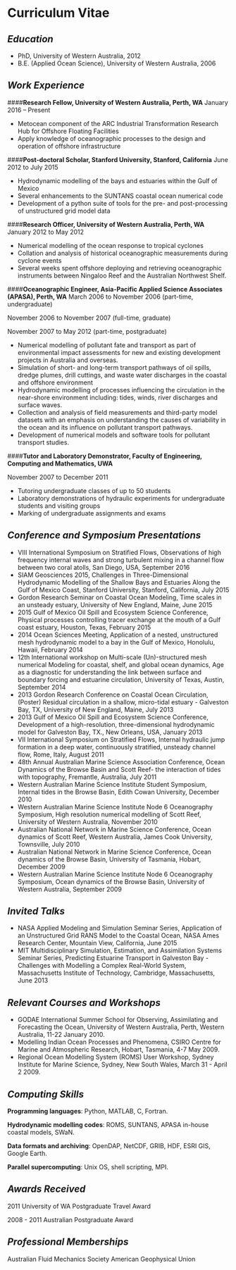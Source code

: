 # Curriculum Vitae

## *Education*
- PhD, University of Western Australia, 2012
- B.E. (Applied Ocean Science), University of Western Australia, 2006

## *Work Experience*

####**Research Fellow, University of Western Australia, Perth, WA**
January 2016 – Present

- Metocean component of the ARC Industrial Transformation Research Hub for Offshore Floating Facilities
- Apply knowledge of oceanographic processes to the design and operation of offshore infrastructure

####**Post-doctoral Scholar, Stanford University, Stanford, California**
June 2012 to July 2015

- Hydrodynamic modelling of the bays and estuaries within the Gulf of Mexico
- Several enhancements to the SUNTANS coastal ocean numerical code
- Development of a python suite of tools for the pre- and post-processing of unstructured grid model data

####**Research Officer, University of Western Australia, Perth, WA**
January 2012 to May 2012

- Numerical modelling of the ocean response to tropical cyclones
- Collation and analysis of historical oceanographic measurements during cyclone events
- Several weeks spent offshore deploying and retrieving oceanographic instruments between Ningaloo Reef and the Australian Northwest Shelf.

####**Oceanographic Engineer, Asia-Pacific Applied Science Associates (APASA), Perth, WA**
March 2006 to November 2006 (part-time, undergraduate) 

November 2006 to November 2007 (full-time, graduate)

November 2007 to May 2012	(part-time, postgraduate)

- Numerical modelling of pollutant fate and transport as part of environmental impact assessments for new and existing development projects in Australia and overseas.
- Simulation of short- and long-term transport pathways of oil spills, dredge plumes, drill cuttings, and waste water discharges in the coastal and offshore environment
- Hydrodynamic modelling of processes influencing the circulation in the near-shore environment including: tides, winds, river discharges and surface waves. 
- Collection and analysis of field measurements and third-party model datasets with an emphasis on understanding the causes of variability in the ocean and its influence on pollutant transport pathways.
- Development of numerical models and software tools for pollutant transport studies.

####**Tutor and Laboratory Demonstrator, Faculty of Engineering, Computing and Mathematics, UWA**

November 2007 to December 2011

- Tutoring undergraduate classes of up to 50 students
- Laboratory demonstrations of hydraulic experiments for undergraduate students and visiting groups
- Marking of undergraduate assignments and exams

## *Conference and Symposium Presentations*

- VIII International Symposium on Stratified Flows, Observations of high frequency internal waves and strong turbulent mixing in a channel flow between two coral atolls, San Diego, USA, September 2016
- SIAM Geosciences 2015, Challenges in Three-Dimensional Hydrodynamic Modelling of the Shallow Bays and Estuaries Along the Gulf of Mexico Coast, Stanford University, Stanford, California, July 2015
- Gordon Research Seminar on Coastal Ocean Modeling, Time scales in an unsteady estuary, University of New England, Maine, June 2015
- 2015 Gulf of Mexico Oil Spill and Ecosystem Science Conference, Physical processes controlling tracer exchange at the mouth of a Gulf coast estuary, Houston, Texas, February 2015
- 2014 Ocean Sciences Meeting, Application of a nested, unstructured mesh hydrodynamic model to a bay in the Gulf of Mexico, Honolulu, Hawaii, February 2014
- 12th International workshop on Multi-scale (Un)-structured mesh numerical Modeling for coastal, shelf, and global ocean dynamics, Age as a diagnostic for understanding the link between surface and boundary forcing and estuarine circulation, University of Texas, Austin, September 2014
- 2013 Gordon Research Conference on Coastal Ocean Circulation, (Poster) Residual circulation in a shallow, micro-tidal estuary - Galveston Bay, TX, University of New England, Maine, July 2013
- 2013 Gulf of Mexico Oil Spill and Ecosystem Science Conference, Development of a high-resolution, three-dimensional hydrodynamic model for Galveston Bay, TX., New Orleans, USA, January 2013
- VII International Symposium on Stratified Flows, Internal hydraulic jump formation in a deep water, continuously stratified, unsteady channel flow, Rome, Italy, August 2011
- 48th Annual Australian Marine Science Association Conference, Ocean Dynamics of the Browse Basin and Scott Reef- the interaction of tides with topography, Fremantle, Australia, July 2011
- Western Australian Marine Science Institute Student Symposium, Internal tides in the Browse Basin, Edith Cowan University, December 2010
- Western Australian Marine Science Institute Node 6 Oceanography Symposium, High resolution numerical modelling of Scott Reef, University of Western Australia, November 2010
- Australian National Network in Marine Science Conference, Ocean dynamics of Scott Reef, Western Australia, James Cook University, Townsville, July 2010
- Australian National Network in Marine Science Conference, Ocean dynamics of the Browse Basin, University of Tasmania, Hobart, December 2009
- Western Australian Marine Science Institute Node 6 Oceanography Symposium, Ocean dynamics of the Browse Basin, University of Western Australia, September 2009

## *Invited Talks*

- NASA Applied Modeling and Simulation Seminar Series, Application of an Unstructured Grid RANS Model to the Coastal Ocean, NASA Ames Research Center, Mountain View, California, June 2015
- MIT Multidisciplinary Simulation, Estimation, and Assimilation Systems Seminar Series, Predicting Estuarine Transport in Galveston Bay - Challenges with Modelling a Complex Real-World System, Massachusetts Institute of Technology, Cambridge, Massachusetts, June 2013

## *Relevant Courses and Workshops*
- GODAE International Summer School for Observing, Assimilating and Forecasting the Ocean, University of Western Australia, Perth, Western Australia, 11-22 January 2010.
- Modelling Indian Ocean Processes and Phenomena, CSIRO Centre for Marine and Atmospheric Research, Hobart, Tasmania, 4-7 May 2009.
- Regional Ocean Modelling System (ROMS) User Workshop, Sydney Institute for Marine Science, Sydney, New South Wales, March 31 - April 2 2009.

## *Computing Skills*
**Programming languages**: Python, MATLAB, C, Fortran.

**Hydrodynamic modelling codes**: ROMS, SUNTANS, APASA in-house coastal models, SWaN.

**Data formats and archiving**: OpenDAP, NetCDF, GRIB, HDF, ESRI GIS, Google Earth.

**Parallel supercomputing**: Unix OS, shell scripting, MPI.

## *Awards Received*

2011 University of WA Postgraduate Travel Award

2008 - 2011 Australian Postgraduate Award

## *Professional Memberships*

Australian Fluid Mechanics Society
American Geophysical Union



